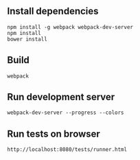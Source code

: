 ## Install dependencies
```
npm install -g webpack webpack-dev-server
npm install
bower install
```

## Build
```
webpack
```

## Run development server
```
webpack-dev-server --progress --colors
```

## Run tests on browser
```
http://localhost:8080/tests/runner.html
```
